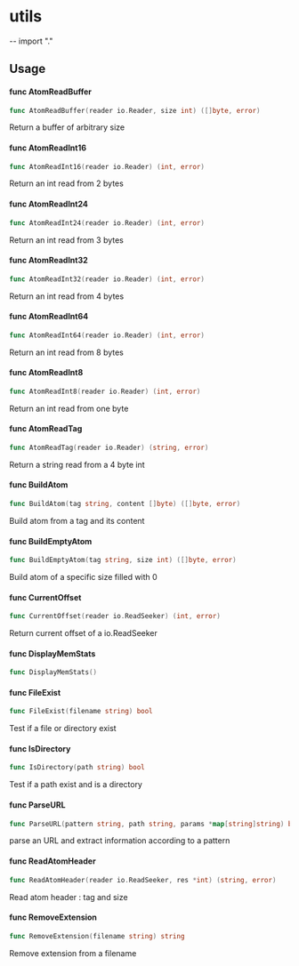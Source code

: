 # utils
--
    import "."


## Usage

#### func  AtomReadBuffer

```go
func AtomReadBuffer(reader io.Reader, size int) ([]byte, error)
```
Return a buffer of arbitrary size

#### func  AtomReadInt16

```go
func AtomReadInt16(reader io.Reader) (int, error)
```
Return an int read from 2 bytes

#### func  AtomReadInt24

```go
func AtomReadInt24(reader io.Reader) (int, error)
```
Return an int read from 3 bytes

#### func  AtomReadInt32

```go
func AtomReadInt32(reader io.Reader) (int, error)
```
Return an int read from 4 bytes

#### func  AtomReadInt64

```go
func AtomReadInt64(reader io.Reader) (int, error)
```
Return an int read from 8 bytes

#### func  AtomReadInt8

```go
func AtomReadInt8(reader io.Reader) (int, error)
```
Return an int read from one byte

#### func  AtomReadTag

```go
func AtomReadTag(reader io.Reader) (string, error)
```
Return a string read from a 4 byte int

#### func  BuildAtom

```go
func BuildAtom(tag string, content []byte) ([]byte, error)
```
Build atom from a tag and its content

#### func  BuildEmptyAtom

```go
func BuildEmptyAtom(tag string, size int) ([]byte, error)
```
Build atom of a specific size filled with 0

#### func  CurrentOffset

```go
func CurrentOffset(reader io.ReadSeeker) (int, error)
```
Return current offset of a io.ReadSeeker

#### func  DisplayMemStats

```go
func DisplayMemStats()
```

#### func  FileExist

```go
func FileExist(filename string) bool
```
Test if a file or directory exist

#### func  IsDirectory

```go
func IsDirectory(path string) bool
```
Test if a path exist and is a directory

#### func  ParseURL

```go
func ParseURL(pattern string, path string, params *map[string]string) bool
```
parse an URL and extract information according to a pattern

#### func  ReadAtomHeader

```go
func ReadAtomHeader(reader io.ReadSeeker, res *int) (string, error)
```
Read atom header : tag and size

#### func  RemoveExtension

```go
func RemoveExtension(filename string) string
```
Remove extension from a filename
